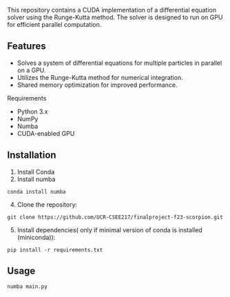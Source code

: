 
This repository contains a CUDA implementation of a differential equation solver using the Runge-Kutta method. The solver is designed to run on GPU for efficient parallel computation.

## Features
- Solves a system of differential equations for multiple particles in parallel on a GPU.
- Utilizes the Runge-Kutta method for numerical integration.
- Shared memory optimization for improved performance.

Requirements
- Python 3.x
- NumPy
- Numba
- CUDA-enabled GPU

## Installation
1. Install Conda 
2. Install numba
```
conda install numba
```
4. Clone the repository:
```
git clone https://github.com/UCR-CSEE217/finalproject-f23-scorpion.git
```

5. Install dependencies( only if minimal version of conda is installed (miniconda)):
```
pip install -r requirements.txt
```
## Usage

```
numba main.py
```
